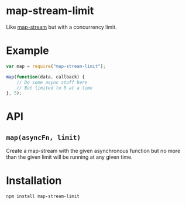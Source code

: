 # map-stream-limit

Like [map-stream](https://npmjs.org/package/map-stream) but with a concurrency
limit.

# Example

```js
var map = require("map-stream-limit");

map(function(data, callback) {
	// Do some async stuff here
	// But limited to 5 at a time
}, 5);
```

# API

## `map(asyncFn, limit)`

Create a map-stream with the given asynchronous function but no more than the
given limit will be running at any given time.

# Installation 

```
npm install map-stream-limit
```
